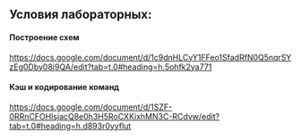 ## Условия лабораторных:




#### Построение схем

 https://docs.google.com/document/d/1c9dnHLCyY1FFeo1SfadRfN0Q5nqrSYzEg0Dby08j9QA/edit?tab=t.0#heading=h.5ohfk2ya771

#### Кэш и кодирование команд

 https://docs.google.com/document/d/1SZF-0RRnCFOHlsjacQ8e0h3H5RoCXKixhMN3C-RCdvw/edit?tab=t.0#heading=h.d893r0yyflut
